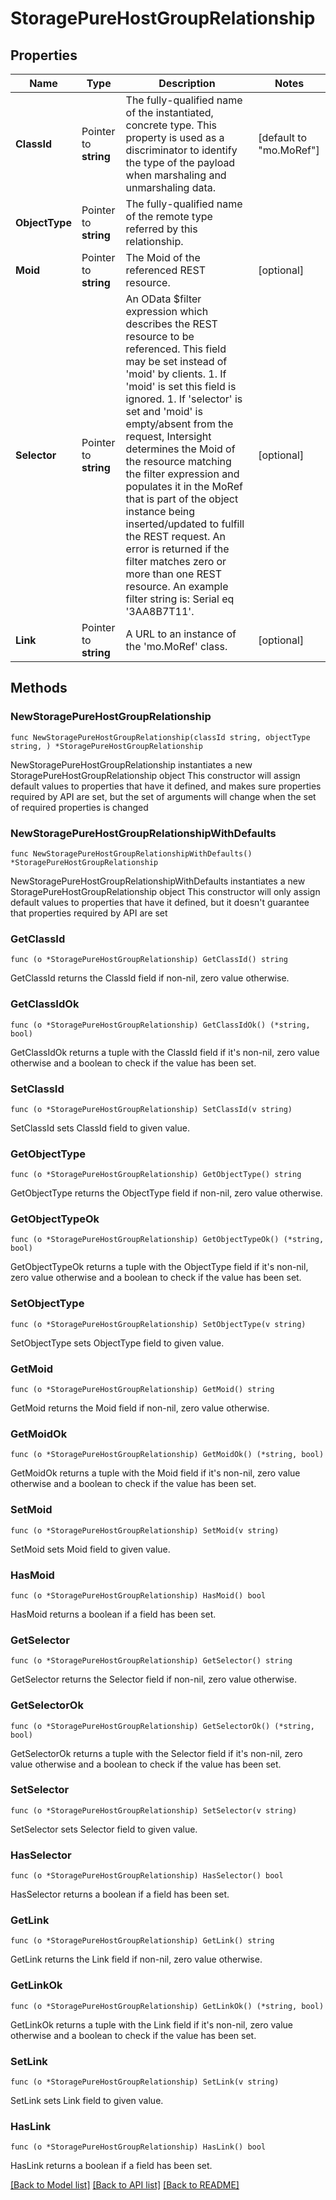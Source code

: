 # StoragePureHostGroupRelationship

## Properties

Name | Type | Description | Notes
------------ | ------------- | ------------- | -------------
**ClassId** | Pointer to **string** | The fully-qualified name of the instantiated, concrete type. This property is used as a discriminator to identify the type of the payload when marshaling and unmarshaling data. | [default to "mo.MoRef"]
**ObjectType** | Pointer to **string** | The fully-qualified name of the remote type referred by this relationship. | 
**Moid** | Pointer to **string** | The Moid of the referenced REST resource. | [optional] 
**Selector** | Pointer to **string** | An OData $filter expression which describes the REST resource to be referenced. This field may be set instead of &#39;moid&#39; by clients. 1. If &#39;moid&#39; is set this field is ignored. 1. If &#39;selector&#39; is set and &#39;moid&#39; is empty/absent from the request, Intersight determines the Moid of the resource matching the filter expression and populates it in the MoRef that is part of the object instance being inserted/updated to fulfill the REST request. An error is returned if the filter matches zero or more than one REST resource. An example filter string is: Serial eq &#39;3AA8B7T11&#39;. | [optional] 
**Link** | Pointer to **string** | A URL to an instance of the &#39;mo.MoRef&#39; class. | [optional] 

## Methods

### NewStoragePureHostGroupRelationship

`func NewStoragePureHostGroupRelationship(classId string, objectType string, ) *StoragePureHostGroupRelationship`

NewStoragePureHostGroupRelationship instantiates a new StoragePureHostGroupRelationship object
This constructor will assign default values to properties that have it defined,
and makes sure properties required by API are set, but the set of arguments
will change when the set of required properties is changed

### NewStoragePureHostGroupRelationshipWithDefaults

`func NewStoragePureHostGroupRelationshipWithDefaults() *StoragePureHostGroupRelationship`

NewStoragePureHostGroupRelationshipWithDefaults instantiates a new StoragePureHostGroupRelationship object
This constructor will only assign default values to properties that have it defined,
but it doesn't guarantee that properties required by API are set

### GetClassId

`func (o *StoragePureHostGroupRelationship) GetClassId() string`

GetClassId returns the ClassId field if non-nil, zero value otherwise.

### GetClassIdOk

`func (o *StoragePureHostGroupRelationship) GetClassIdOk() (*string, bool)`

GetClassIdOk returns a tuple with the ClassId field if it's non-nil, zero value otherwise
and a boolean to check if the value has been set.

### SetClassId

`func (o *StoragePureHostGroupRelationship) SetClassId(v string)`

SetClassId sets ClassId field to given value.


### GetObjectType

`func (o *StoragePureHostGroupRelationship) GetObjectType() string`

GetObjectType returns the ObjectType field if non-nil, zero value otherwise.

### GetObjectTypeOk

`func (o *StoragePureHostGroupRelationship) GetObjectTypeOk() (*string, bool)`

GetObjectTypeOk returns a tuple with the ObjectType field if it's non-nil, zero value otherwise
and a boolean to check if the value has been set.

### SetObjectType

`func (o *StoragePureHostGroupRelationship) SetObjectType(v string)`

SetObjectType sets ObjectType field to given value.


### GetMoid

`func (o *StoragePureHostGroupRelationship) GetMoid() string`

GetMoid returns the Moid field if non-nil, zero value otherwise.

### GetMoidOk

`func (o *StoragePureHostGroupRelationship) GetMoidOk() (*string, bool)`

GetMoidOk returns a tuple with the Moid field if it's non-nil, zero value otherwise
and a boolean to check if the value has been set.

### SetMoid

`func (o *StoragePureHostGroupRelationship) SetMoid(v string)`

SetMoid sets Moid field to given value.

### HasMoid

`func (o *StoragePureHostGroupRelationship) HasMoid() bool`

HasMoid returns a boolean if a field has been set.

### GetSelector

`func (o *StoragePureHostGroupRelationship) GetSelector() string`

GetSelector returns the Selector field if non-nil, zero value otherwise.

### GetSelectorOk

`func (o *StoragePureHostGroupRelationship) GetSelectorOk() (*string, bool)`

GetSelectorOk returns a tuple with the Selector field if it's non-nil, zero value otherwise
and a boolean to check if the value has been set.

### SetSelector

`func (o *StoragePureHostGroupRelationship) SetSelector(v string)`

SetSelector sets Selector field to given value.

### HasSelector

`func (o *StoragePureHostGroupRelationship) HasSelector() bool`

HasSelector returns a boolean if a field has been set.

### GetLink

`func (o *StoragePureHostGroupRelationship) GetLink() string`

GetLink returns the Link field if non-nil, zero value otherwise.

### GetLinkOk

`func (o *StoragePureHostGroupRelationship) GetLinkOk() (*string, bool)`

GetLinkOk returns a tuple with the Link field if it's non-nil, zero value otherwise
and a boolean to check if the value has been set.

### SetLink

`func (o *StoragePureHostGroupRelationship) SetLink(v string)`

SetLink sets Link field to given value.

### HasLink

`func (o *StoragePureHostGroupRelationship) HasLink() bool`

HasLink returns a boolean if a field has been set.


[[Back to Model list]](../README.md#documentation-for-models) [[Back to API list]](../README.md#documentation-for-api-endpoints) [[Back to README]](../README.md)


